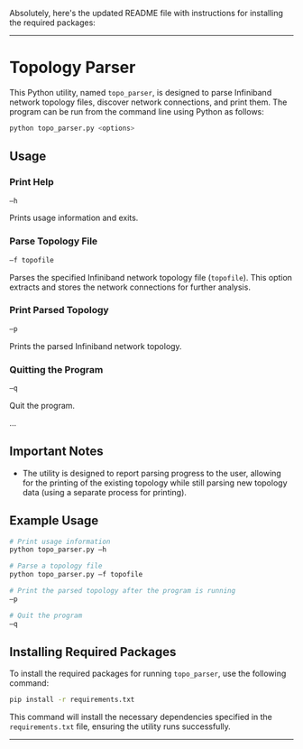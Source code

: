 Absolutely, here's the updated README file with instructions for installing the required packages:

---

# Topology Parser

This Python utility, named `topo_parser`, is designed to parse Infiniband network topology files, discover network connections, and print them. 
The program can be run from the command line using Python as follows:

```bash
python topo_parser.py <options>
```

## Usage

### Print Help
```bash
–h
```
Prints usage information and exits.

### Parse Topology File
```bash
–f topofile
```
Parses the specified Infiniband network topology file (`topofile`). 
This option extracts and stores the network connections for further analysis.

### Print Parsed Topology
```bash
–p
```
Prints the parsed Infiniband network topology. 

### Quitting the Program
```bash
–q
```
Quit the program. 

...

## Important Notes

- The utility is designed to report parsing progress to the user, allowing for the printing of the existing topology while still parsing new topology data (using a separate process for printing).

## Example Usage

```bash
# Print usage information
python topo_parser.py –h

# Parse a topology file
python topo_parser.py –f topofile

# Print the parsed topology after the program is running
–p

# Quit the program
–q
```

## Installing Required Packages

To install the required packages for running `topo_parser`, use the following command:

```bash
pip install -r requirements.txt
```

This command will install the necessary dependencies specified in the `requirements.txt` file, ensuring the utility runs successfully.

---
